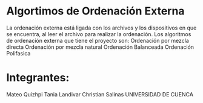 # Algortimos de Ordenación Externa
La ordenación externa está ligada con los archivos y los dispositivos en que se encuentra, al leer el archivo para realizar la ordenación.
Los algoritmos de ordenación externa que tiene el proyecto son:
Ordenación por mezcla directa
Ordenación por mezcla natural
Ordenación Balanceada
Ordenación Polifasica
# Integrantes:
Mateo Quizhpi
Tania Landivar
Christian Salinas
UNIVERSIDAD DE CUENCA
